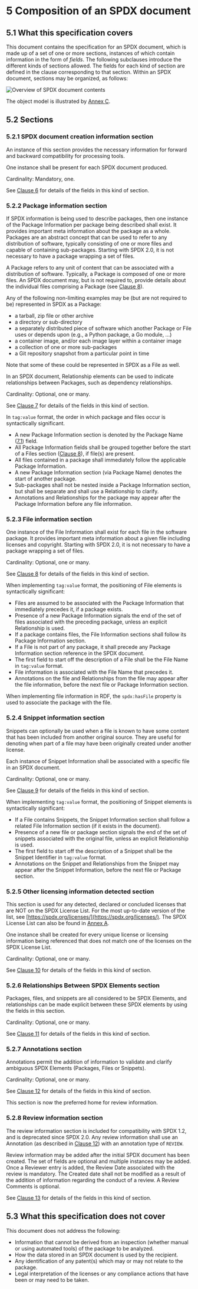 # 5 Composition of an SPDX document

## 5.1 What this specification covers <a name="5.1"></a>

This document contains the specification for an SPDX document, which is made up of a set of one or more sections, instances of which contain information in the form of *fields*. The following subclauses introduce the different kinds of sections allowed. The fields for each kind of section are defined in the clause corresponding to that section.  Within an SPDX document, sections may be organized, as follows:

![Overview of SPDX document contents](img/spdx-2.2.1-document.png)

The object model is illustrated by [Annex C](RDF-object-model-and-identifier-syntax.md).

## 5.2 Sections <a name="5.2"></a>

### 5.2.1 SPDX document creation information section <a name="5.2.1"></a>

An instance of this section provides the necessary information for forward and backward compatibility for processing tools.

One instance shall be present for each SPDX document produced. 

Cardinality: Mandatory, one.

See [Clause 6](document-creation-information.md) for details of the fields in this kind of section.

### 5.2.2 Package information section <a name="5.2.2"></a>

If SPDX information is being used to describe packages, then one instance of the Package Information per package being described shall exist.  It provides important meta information about the package as a whole.  Packages are an abstract concept that can be used to refer to any distribution of software, typically consisting of one or more files and capable of containing sub-packages.  Starting with SPDX 2.0, it is not necessary to have a package wrapping a set of files.

A Package refers to any unit of content that can be associated with a distribution of software. Typically, a Package is composed of one or more files. An SPDX document may, but is not required to, provide details about the individual files comprising a Package (see [Clause 8](file-information.md)).

Any of the following non-limiting examples may be (but are not required to be) represented in SPDX as a Package:

* a tarball, zip file or other archive
* a directory or sub-directory
* a separately distributed piece of software which another Package or File uses or depends upon (e.g., a Python package, a Go module, ...)
* a container image, and/or each image layer within a container image
* a collection of one or more sub-packages
* a Git repository snapshot from a particular point in time

Note that some of these could be represented in SPDX as a File as well.

In an SPDX document, Relationship elements can be used to indicate relationships between Packages, such as dependency relationships.

Cardinality: Optional, one or many.

See [Clause 7](package-information.md) for details of the fields in this kind of section.

In `tag:value` format, the order in which package and files occur is syntactically significant.

* A new Package Information section is denoted by the Package Name ([7.1](package-information.md#7.1)) field.
* All Package Information fields shall be grouped together before the start of a Files section ([Clause 8](file-information.md)), if file(s) are present.
* All files contained in a package shall immediately follow the applicable Package Information.
* A new Package Information section (via Package Name) denotes the start of another package.
* Sub-packages shall not be nested inside a Package Information section, but shall be separate and shall use a Relationship to clarify.
* Annotations and Relationships for the package may appear after the Package Information before any file information.


### 5.2.3 File information section <a name="5.2.3"></a>

One instance of the File Information shall exist for each file in the software package. It provides important meta information about a given file including licenses and copyright. Starting with SPDX 2.0, it is not necessary to have a package wrapping a set of files.

Cardinality: Optional, one or many.

See [Clause 8](file-information.md) for details of the fields in this kind of section.

When implementing `tag:value` format, the positioning of File elements is syntactically significant:

* Files are assumed to be associated with the Package Information that immediately precedes it, if a package exists.
* Presence of a new Package Information signals the end of the set of files associated with the preceding package, unless an explicit Relationship is used.
* If a package contains files, the File Information sections shall follow its Package Information section.
* If a File is not part of any package, it shall precede any Package Information section reference in the SPDX document.
* The first field to start off the description of a File shall be the File Name in `tag:value` format.
* File information is associated with the File Name that precedes it.
* Annotations on the file and Relationships from the file may appear after the file information, before the next file or Package Information section.

When implementing file information in RDF, the `spdx:hasFile` property is used to associate the package with the file.

### 5.2.4 Snippet information section <a name="5.2.4"></a>

Snippets can optionally be used when a file is known to have some content that has been included from another original source. They are useful for denoting when part of a file may have been originally created under another license.

Each instance of Snippet Information shall be associated with a specific file in an SPDX document.

Cardinality: Optional, one or many.

See [Clause 9](snippet-information.md) for details of the fields in this kind of section.

When implementing `tag:value` format, the positioning of Snippet elements is syntactically significant:

* If a File contains Snippets, the Snippet Information section shall follow a related File Information section (if it exists in the document).
* Presence of a new file or package section signals the end of the set of snippets associated with the original file, unless an explicit Relationship is used.
* The first field to start off the description of a Snippet shall be the Snippet Identifier in `tag:value` format.
* Annotations on the Snippet and Relationships from the Snippet may appear after the Snippet Information, before the next file or Package section.


### 5.2.5 Other licensing information detected section <a name="5.2.5"></a>

This section is used for any detected, declared or concluded licenses that are NOT on the SPDX License List. For the most up-to-date version of the list, see [https://spdx.org/licenses/](https://spdx.org/licenses/). The SPDX License List can also be found in [Annex A](SPDX-license-list.md).

One instance shall be created for every unique license or licensing information being referenced that does not match one of the licenses on the SPDX License List. 

Cardinality: Optional, one or many.

See [Clause 10](other-licensing-information-detected.md) for details of the fields in this kind of section.

### 5.2.6 Relationships Between SPDX Elements section <a name="5.2.6"></a>

Packages, files, and snippets are all considered to be SPDX Elements, and relationships can be made explicit between these SPDX elements by using the fields in this section. 

Cardinality: Optional, one or many.

See [Clause 11](relationships-between-SPDX-elements.md) for details of the fields in this kind of section.

### 5.2.7 Annotations section <a name="5.2.7"></a>

Annotations permit the addition of information to validate and clarify ambiguous SPDX Elements (Packages, Files or Snippets).

Cardinality: Optional, one or many.

See [Clause 12](annotations.md) for details of the fields in this kind of section.

This section is now the preferred home for review information.

### 5.2.8 Review information section <a name="5.2.8"></a>

The review information section is included for compatibility with SPDX 1.2, and is deprecated since SPDX 2.0. Any review information shall use an Annotation (as described in [Clause 12](annotations.md)) with an annotation type of `REVIEW`.

Review information may be added after the initial SPDX document has been created. The set of fields are optional and multiple instances may be added. Once a Reviewer entry is added, the Review Date associated with the review is mandatory. The Created date shall not be modified as a result of the addition of information regarding the conduct of a review. A Review Comments is optional.

See [Clause 13](review-information-deprecated.md) for details of the fields in this kind of section.

## 5.3 What this specification does not cover <a name="5.3"></a>

This document does not address the following:

* Information that cannot be derived from an inspection (whether manual or using automated tools) of the package to be analyzed.
* How the data stored in an SPDX document is used by the recipient.
* Any identification of any patent(s) which may or may not relate to the package.
* Legal interpretation of the licenses or any compliance actions that have been or may need to be taken.
